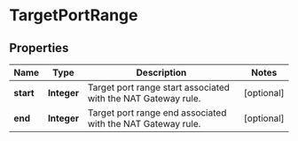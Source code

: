 

# TargetPortRange

## Properties

| Name | Type | Description | Notes |
| ------------ | ------------- | ------------- | ------------- |
| **start** | **Integer** | Target port range start associated with the NAT Gateway rule. |  [optional] |
| **end** | **Integer** | Target port range end associated with the NAT Gateway rule. |  [optional] |


